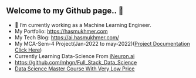 ## Welcome to my Github page.. 👋

<!--
**mhgn/mhgn** is a ✨ _special_ ✨ repository because its `README.md` (this file) appears on your GitHub profile.

Here are some ideas to get you started:
-->
- 🔭 I’m currently working as a Machine Learning Engineer. 
- My Portfolio: <a href="https://hasmukhmer.com/">https://hasmukhmer.com</a>
- My Tech Blog: <a href="https://ai.hasmukhmer.com/">https://ai.hasmukhmer.com/</a>
- My MCA-Sem-4 Project(Jan-2022 to may-2022)(<a href="https://drive.google.com/file/d/1TydBRMQjyxP0cLjxfWLPV0MbXJvC8tib/view?usp=share_link">Project Documentation Click Here</a>)
- Currently Learning Data-Science From <a href='https://ineuron.ai/'>iNeuron.ai</a>
- <a href='https://github.com/mhgn/Full_Stack_Data_Science'>https://github.com/mhgn/Full_Stack_Data_Science</a>
- <a href="https://pwskills.com/course/Data-Science-masters?campaign=affiliate&coupon_code=QGRGIHRA">Data Science Master Course With Very Low Price</a>



